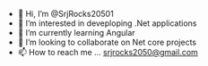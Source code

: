 - 👋 Hi, I’m @SrjRocks20501
- 👀 I’m interested in deveploping .Net applications
- 🌱 I’m currently learning Angular
- 💞️ I’m looking to collaborate on Net core projects
- 📫 How to reach me ... srjrocks2050@gmail.com

<!---
SrjRocks20501/SrjRocks20501 is a ✨ special ✨ repository because its `README.md` (this file) appears on your GitHub profile.
You can click the Preview link to take a look at your changes.
--->
